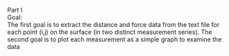       
Part I  
Goal:  
The first goal is to extract the distance and force data from the text file
for each point (i,j) on the surface (in two distinct measurement series).
The second goal is to plot each measurement as a simple graph to examine the data

